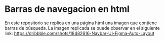 # Barras de navegacion en html



En este repositorio se replica en una página html una imagen que contiene barras de búsqueda.
La imagen replicada se puede observar en el siguiente link:
https://dribbble.com/shots/18482616-Navbar-UI-Figma-Auto-Layout

